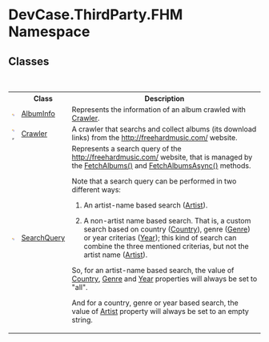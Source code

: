 # DevCase.ThirdParty.FHM Namespace
 




## Classes
&nbsp;<table><tr><th></th><th>Class</th><th>Description</th></tr><tr><td>![Public class](media/pubclass.gif "Public class")</td><td><a href="T_DevCase_ThirdParty_FHM_AlbumInfo">AlbumInfo</a></td><td>
Represents the information of an album crawled with <a href="T_DevCase_ThirdParty_FHM_Crawler">Crawler</a>.</td></tr><tr><td>![Public class](media/pubclass.gif "Public class")![Code example](media/CodeExample.png "Code example")</td><td><a href="T_DevCase_ThirdParty_FHM_Crawler">Crawler</a></td><td>
A crawler that searchs and collect albums (its download links) from the http://freehardmusic.com/ website.</td></tr><tr><td>![Public class](media/pubclass.gif "Public class")</td><td><a href="T_DevCase_ThirdParty_FHM_SearchQuery">SearchQuery</a></td><td>
Represents a search query of the http://freehardmusic.com/ website, that is managed by the <a href="M_DevCase_ThirdParty_FHM_Crawler_FetchAlbums">FetchAlbums()</a> and <a href="M_DevCase_ThirdParty_FHM_Crawler_FetchAlbumsAsync">FetchAlbumsAsync()</a> methods. 

 Note that a search query can be performed in two different ways: 

 1. An artist-name based search (<a href="P_DevCase_ThirdParty_FHM_SearchQuery_Artist">Artist</a>). 

 2. A non-artist name based search. That is, a custom search based on country (<a href="P_DevCase_ThirdParty_FHM_SearchQuery_Country">Country</a>), genre (<a href="P_DevCase_ThirdParty_FHM_SearchQuery_Genre">Genre</a>) or year criterias (<a href="P_DevCase_ThirdParty_FHM_SearchQuery_Year">Year</a>); this kind of search can combine the three mentioned criterias, but not the artist name (<a href="P_DevCase_ThirdParty_FHM_SearchQuery_Artist">Artist</a>). 



 So, for an artist-name based search, the value of <a href="P_DevCase_ThirdParty_FHM_SearchQuery_Country">Country</a>, <a href="P_DevCase_ThirdParty_FHM_SearchQuery_Genre">Genre</a> and <a href="P_DevCase_ThirdParty_FHM_SearchQuery_Year">Year</a> properties will always be set to "all". 



 And for a country, genre or year based search, the value of <a href="P_DevCase_ThirdParty_FHM_SearchQuery_Artist">Artist</a> property will always be set to an empty string.</td></tr></table>&nbsp;
